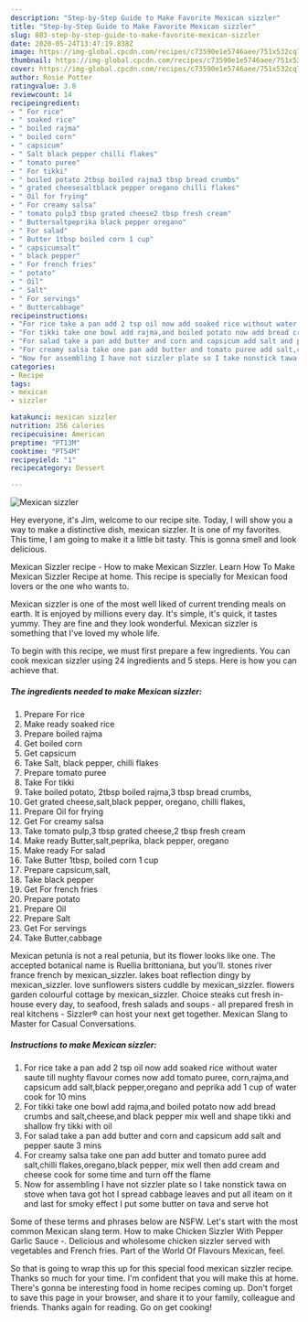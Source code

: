 ```yaml
---
description: "Step-by-Step Guide to Make Favorite Mexican sizzler"
title: "Step-by-Step Guide to Make Favorite Mexican sizzler"
slug: 803-step-by-step-guide-to-make-favorite-mexican-sizzler
date: 2020-05-24T13:47:19.838Z
image: https://img-global.cpcdn.com/recipes/c73590e1e5746aee/751x532cq70/mexican-sizzler-recipe-main-photo.jpg
thumbnail: https://img-global.cpcdn.com/recipes/c73590e1e5746aee/751x532cq70/mexican-sizzler-recipe-main-photo.jpg
cover: https://img-global.cpcdn.com/recipes/c73590e1e5746aee/751x532cq70/mexican-sizzler-recipe-main-photo.jpg
author: Rosie Potter
ratingvalue: 3.8
reviewcount: 14
recipeingredient:
- " For rice"
- " soaked rice"
- " boiled rajma"
- " boiled corn"
- " capsicum"
- " Salt black pepper chilli flakes"
- " tomato puree"
- " For tikki"
- " boiled potato 2tbsp boiled rajma3 tbsp bread crumbs"
- " grated cheesesaltblack pepper oregano chilli flakes"
- " Oil for frying"
- " For creamy salsa"
- " tomato pulp3 tbsp grated cheese2 tbsp fresh cream"
- " Buttersaltpeprika black pepper oregano"
- " For salad"
- " Butter 1tbsp boiled corn 1 cup"
- " capsicumsalt"
- " black pepper"
- " For french fries"
- " potato"
- " Oil"
- " Salt"
- " For servings"
- " Buttercabbage"
recipeinstructions:
- "For rice take a pan add 2 tsp oil now add soaked rice without water saute till nughty flavour comes now add tomato puree, corn,rajma,and capsicum add salt,black pepper,oregano and peprika add 1 cup of water cook for 10 mins"
- "For tikki take one bowl add rajma,and boiled potato now add bread crumbs and salt,cheese,and black pepper mix well and shape tikki and shallow fry tikki with oil"
- "For salad take a pan add butter and corn and capsicum add salt and pepper saute 3 mins"
- "For creamy salsa take one pan add butter and tomato puree add salt,chilli flakes,oregano,black pepper, mix well then add cream and cheese cook for some time and turn off the flame"
- "Now for assembling I have not sizzler plate so I take nonstick tawa on stove when tava got hot I spread cabbage leaves and put all iteam on it and last for smoky effect I put some butter on tava and serve hot"
categories:
- Recipe
tags:
- mexican
- sizzler

katakunci: mexican sizzler 
nutrition: 256 calories
recipecuisine: American
preptime: "PT13M"
cooktime: "PT54M"
recipeyield: "1"
recipecategory: Dessert

---
```



![Mexican sizzler](https://img-global.cpcdn.com/recipes/c73590e1e5746aee/751x532cq70/mexican-sizzler-recipe-main-photo.jpg)

Hey everyone, it's Jim, welcome to our recipe site. Today, I will show you a way to make a distinctive dish, mexican sizzler. It is one of my favorites. This time, I am going to make it a little bit tasty. This is gonna smell and look delicious.

Mexican Sizzler recipe - How to make Mexican Sizzler. Learn How To Make Mexican Sizzler Recipe at home. This recipe is specially for Mexican food lovers or the one who wants to.

Mexican sizzler is one of the most well liked of current trending meals on earth. It is enjoyed by millions every day. It's simple, it's quick, it tastes yummy. They are fine and they look wonderful. Mexican sizzler is something that I've loved my whole life.


To begin with this recipe, we must first prepare a few ingredients. You can cook mexican sizzler using 24 ingredients and 5 steps. Here is how you can achieve that.

<!--inarticleads1-->

##### The ingredients needed to make Mexican sizzler:

1. Prepare  For rice
1. Make ready  soaked rice
1. Prepare  boiled rajma
1. Get  boiled corn
1. Get  capsicum
1. Take  Salt, black pepper, chilli flakes
1. Prepare  tomato puree
1. Take  For tikki
1. Take  boiled potato, 2tbsp boiled rajma,3 tbsp bread crumbs,
1. Get  grated cheese,salt,black pepper, oregano, chilli flakes,
1. Prepare  Oil for frying
1. Get  For creamy salsa
1. Take  tomato pulp,3 tbsp grated cheese,2 tbsp fresh cream
1. Make ready  Butter,salt,peprika, black pepper, oregano
1. Make ready  For salad
1. Take  Butter 1tbsp, boiled corn 1 cup
1. Prepare  capsicum,salt,
1. Take  black pepper
1. Get  For french fries
1. Prepare  potato
1. Prepare  Oil
1. Prepare  Salt
1. Get  For servings
1. Take  Butter,cabbage


Mexican petunia is not a real petunia, but its flower looks like one. The accepted botanical name is Ruellia brittoniana, but you&#39;ll. stones river france french by mexican_sizzler. lakes boat reflection dingy by mexican_sizzler. love sunflowers sisters cuddle by mexican_sizzler. flowers garden colourful cottage by mexican_sizzler. Choice steaks cut fresh in-house every day, to seafood, fresh salads and soups - all prepared fresh in real kitchens - Sizzler® can host your next get together. Mexican Slang to Master for Casual Conversations. 

<!--inarticleads2-->

##### Instructions to make Mexican sizzler:

1. For rice take a pan add 2 tsp oil now add soaked rice without water saute till nughty flavour comes now add tomato puree, corn,rajma,and capsicum add salt,black pepper,oregano and peprika add 1 cup of water cook for 10 mins
1. For tikki take one bowl add rajma,and boiled potato now add bread crumbs and salt,cheese,and black pepper mix well and shape tikki and shallow fry tikki with oil
1. For salad take a pan add butter and corn and capsicum add salt and pepper saute 3 mins
1. For creamy salsa take one pan add butter and tomato puree add salt,chilli flakes,oregano,black pepper, mix well then add cream and cheese cook for some time and turn off the flame
1. Now for assembling I have not sizzler plate so I take nonstick tawa on stove when tava got hot I spread cabbage leaves and put all iteam on it and last for smoky effect I put some butter on tava and serve hot


Some of these terms and phrases below are NSFW. Let&#39;s start with the most common Mexican slang term. How to make Chicken Sizzler With Pepper Garlic Sauce -. Delicious and wholesome chicken sizzler served with vegetables and French fries. Part of the World Of Flavours Mexican, feel. 

So that is going to wrap this up for this special food mexican sizzler recipe. Thanks so much for your time. I'm confident that you will make this at home. There's gonna be interesting food in home recipes coming up. Don't forget to save this page in your browser, and share it to your family, colleague and friends. Thanks again for reading. Go on get cooking!
